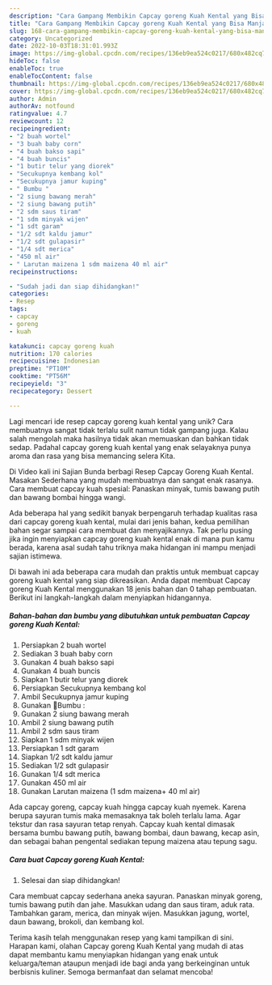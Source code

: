 ```yaml
---
description: "Cara Gampang Membikin Capcay goreng Kuah Kental yang Bisa Manjain Lidah"
title: "Cara Gampang Membikin Capcay goreng Kuah Kental yang Bisa Manjain Lidah"
slug: 168-cara-gampang-membikin-capcay-goreng-kuah-kental-yang-bisa-manjain-lidah
category: Uncategorized
date: 2022-10-03T18:31:01.993Z
image: https://img-global.cpcdn.com/recipes/136eb9ea524c0217/680x482cq70/capcay-goreng-kuah-kental-foto-resep-utama.jpg
hideToc: false
enableToc: true
enableTocContent: false
thumbnail: https://img-global.cpcdn.com/recipes/136eb9ea524c0217/680x482cq70/capcay-goreng-kuah-kental-foto-resep-utama.jpg
cover: https://img-global.cpcdn.com/recipes/136eb9ea524c0217/680x482cq70/capcay-goreng-kuah-kental-foto-resep-utama.jpg
author: Admin
authorAv: notfound
ratingvalue: 4.7
reviewcount: 12
recipeingredient:
- "2 buah wortel"
- "3 buah baby corn"
- "4 buah bakso sapi"
- "4 buah buncis"
- "1 butir telur yang diorek"
- "Secukupnya kembang kol"
- "Secukupnya jamur kuping"
- " Bumbu "
- "2 siung bawang merah"
- "2 siung bawang putih"
- "2 sdm saus tiram"
- "1 sdm minyak wijen"
- "1 sdt garam"
- "1/2 sdt kaldu jamur"
- "1/2 sdt gulapasir"
- "1/4 sdt merica"
- "450 ml air"
- " Larutan maizena 1 sdm maizena 40 ml air"
recipeinstructions:

- "Sudah jadi dan siap dihidangkan!"
categories:
- Resep
tags:
- capcay
- goreng
- kuah

katakunci: capcay goreng kuah 
nutrition: 170 calories
recipecuisine: Indonesian
preptime: "PT10M"
cooktime: "PT56M"
recipeyield: "3"
recipecategory: Dessert

---
```





Lagi mencari ide resep capcay goreng kuah kental yang unik? Cara membuatnya sangat tidak terlalu sulit namun tidak gampang juga. Kalau salah mengolah maka hasilnya tidak akan memuaskan dan bahkan tidak sedap. Padahal capcay goreng kuah kental yang enak selayaknya punya aroma dan rasa yang bisa memancing selera Kita.





Di Video kali ini Sajian Bunda berbagi Resep Capcay Goreng Kuah Kental. Masakan Sederhana yang mudah membuatnya dan sangat enak rasanya. Cara membuat capcay kuah spesial: Panaskan minyak, tumis bawang putih dan bawang bombai hingga wangi.

Ada beberapa hal yang sedikit banyak berpengaruh terhadap kualitas rasa dari capcay goreng kuah kental, mulai dari jenis bahan, kedua pemilihan bahan segar sampai cara membuat dan menyajikannya. Tak perlu pusing jika ingin menyiapkan capcay goreng kuah kental enak di mana pun kamu berada, karena asal sudah tahu triknya maka hidangan ini mampu menjadi sajian istimewa.






Di bawah ini ada beberapa cara mudah dan praktis untuk membuat capcay goreng kuah kental yang siap dikreasikan. Anda dapat membuat Capcay goreng Kuah Kental menggunakan 18 jenis bahan dan 0 tahap pembuatan. Berikut ini langkah-langkah dalam menyiapkan hidangannya.

<!--inarticleads1-->

##### Bahan-bahan dan bumbu yang dibutuhkan untuk pembuatan Capcay goreng Kuah Kental:

1. Persiapkan 2 buah wortel
1. Sediakan 3 buah baby corn
1. Gunakan 4 buah bakso sapi
1. Gunakan 4 buah buncis
1. Siapkan 1 butir telur yang diorek
1. Persiapkan Secukupnya kembang kol
1. Ambil Secukupnya jamur kuping
1. Gunakan  🍄Bumbu :
1. Gunakan 2 siung bawang merah
1. Ambil 2 siung bawang putih
1. Ambil 2 sdm saus tiram
1. Siapkan 1 sdm minyak wijen
1. Persiapkan 1 sdt garam
1. Siapkan 1/2 sdt kaldu jamur
1. Sediakan 1/2 sdt gulapasir
1. Gunakan 1/4 sdt merica
1. Gunakan 450 ml air
1. Gunakan  Larutan maizena (1 sdm maizena+ 40 ml air)


Ada capcay goreng, capcay kuah hingga capcay kuah nyemek. Karena berupa sayuran tumis maka memasaknya tak boleh terlalu lama. Agar tekstur dan rasa sayuran tetap renyah. Capcay kuah kental dimasak bersama bumbu bawang putih, bawang bombai, daun bawang, kecap asin, dan sebagai bahan pengental sediakan tepung maizena atau tepung sagu. 

<!--inarticleads2-->

##### Cara buat Capcay goreng Kuah Kental:


1. Selesai dan siap dihidangkan!

Cara membuat capcay sederhana aneka sayuran. Panaskan minyak goreng, tumis bawang putih dan jahe. Masukkan udang dan saus tiram, aduk rata. Tambahkan garam, merica, dan minyak wijen. Masukkan jagung, wortel, daun bawang, brokoli, dan kembang kol. 

Terima kasih telah menggunakan resep yang kami tampilkan di sini. Harapan kami, olahan Capcay goreng Kuah Kental yang mudah di atas dapat membantu kamu menyiapkan hidangan yang enak untuk keluarga/teman ataupun menjadi ide bagi anda yang berkeinginan untuk berbisnis kuliner. Semoga bermanfaat dan selamat mencoba!
